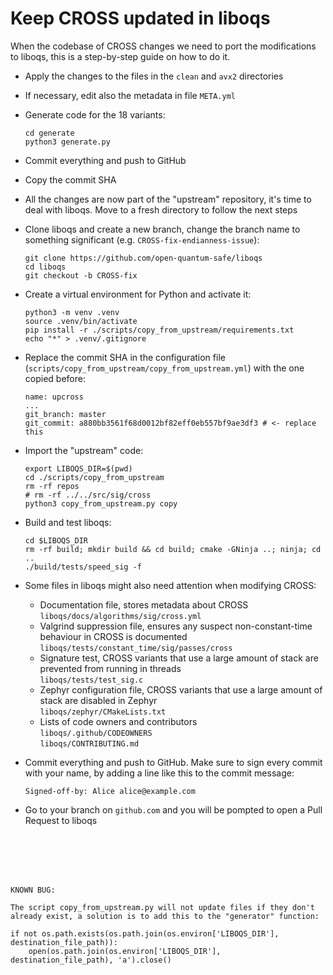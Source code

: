 # Keep CROSS updated in liboqs

When the codebase of CROSS changes we need to port the modifications to liboqs, this is a step-by-step guide on how to do it.

- Apply the changes to the files in the `clean` and `avx2` directories

- If necessary, edit also the metadata in file `META.yml`

- Generate code for the 18 variants:
    ```
    cd generate
    python3 generate.py
    ```

- Commit everything and push to GitHub

- Copy the commit SHA

- All the changes are now part of the "upstream" repository, it's time to deal with liboqs. Move to a fresh directory to follow the next steps

- Clone liboqs and create a new branch, change the branch name to something significant (e.g. `CROSS-fix-endianness-issue`):
    ```
    git clone https://github.com/open-quantum-safe/liboqs
    cd liboqs
    git checkout -b CROSS-fix
    ```

- Create a virtual environment for Python and activate it:
    ```
    python3 -m venv .venv
    source .venv/bin/activate
    pip install -r ./scripts/copy_from_upstream/requirements.txt
    echo "*" > .venv/.gitignore
    ```

- Replace the commit SHA in the configuration file (`scripts/copy_from_upstream/copy_from_upstream.yml`) with the one copied before:
    ```
    name: upcross
    ...
    git_branch: master
    git_commit: a880bb3561f68d0012bf82eff0eb557bf9ae3df3 # <- replace this
    ```

- Import the "upstream" code:
    ```
    export LIBOQS_DIR=$(pwd)
    cd ./scripts/copy_from_upstream
    rm -rf repos
    # rm -rf ../../src/sig/cross
    python3 copy_from_upstream.py copy
    ```

- Build and test liboqs:
    ```
    cd $LIBOQS_DIR
    rm -rf build; mkdir build && cd build; cmake -GNinja ..; ninja; cd ..
    ./build/tests/speed_sig -f
    ```

- Some files in liboqs might also need attention when modifying CROSS:
    - Documentation file, stores metadata about CROSS
    \
    `liboqs/docs/algorithms/sig/cross.yml`
    - Valgrind suppression file, ensures any suspect non-constant-time behaviour in CROSS is documented
    \
    `liboqs/tests/constant_time/sig/passes/cross`
    - Signature test, CROSS variants that use a large amount of stack are prevented from running in threads
    \
    `liboqs/tests/test_sig.c`
    - Zephyr configuration file, CROSS variants that use a large amount of stack are disabled in Zephyr
    \
    `liboqs/zephyr/CMakeLists.txt`
    - Lists of code owners and contributors
    \
    `liboqs/.github/CODEOWNERS`
    \
    `liboqs/CONTRIBUTING.md`

- Commit everything and push to GitHub. Make sure to sign every commit with your name, by adding a line like this to the commit message:
    ```
    Signed-off-by: Alice alice@example.com
    ```

- Go to your branch on `github.com` and you will be pompted to open a Pull Request to liboqs

<br/><br/>
<br/><br/>

```
KNOWN BUG:

The script copy_from_upstream.py will not update files if they don't already exist, a solution is to add this to the "generator" function:

if not os.path.exists(os.path.join(os.environ['LIBOQS_DIR'], destination_file_path)):
    open(os.path.join(os.environ['LIBOQS_DIR'], destination_file_path), 'a').close()

```